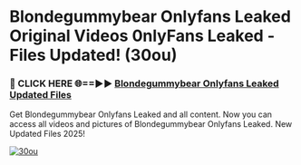 # Blondegummybear Onlyfans Leaked Original Videos 0nlyFans Leaked - Files Updated! (30ou)

<h3>🔴 CLICK HERE 🌐==►► <a href="https://tinyurl.com/2jnfzry5" rel="nofollow">Blondegummybear Onlyfans Leaked Updated Files</a></h3>

Get Blondegummybear Onlyfans Leaked and all content. Now you can access all videos and pictures of Blondegummybear Onlyfans Leaked. New Updated Files 2025!

[![30ou](https://i.imgur.com/GyGTBgg.gif)](https://tinyurl.com/2jnfzry5)
